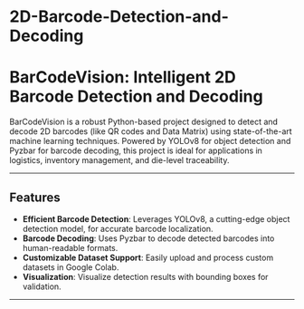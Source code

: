# 2D-Barcode-Detection-and-Decoding
# BarCodeVision: Intelligent 2D Barcode Detection and Decoding

BarCodeVision is a robust Python-based project designed to detect and decode 2D barcodes (like QR codes and Data Matrix) using state-of-the-art machine learning techniques. Powered by YOLOv8 for object detection and Pyzbar for barcode decoding, this project is ideal for applications in logistics, inventory management, and die-level traceability.

---

## Features
- **Efficient Barcode Detection**: Leverages YOLOv8, a cutting-edge object detection model, for accurate barcode localization.
- **Barcode Decoding**: Uses Pyzbar to decode detected barcodes into human-readable formats.
- **Customizable Dataset Support**: Easily upload and process custom datasets in Google Colab.
- **Visualization**: Visualize detection results with bounding boxes for validation.

---

